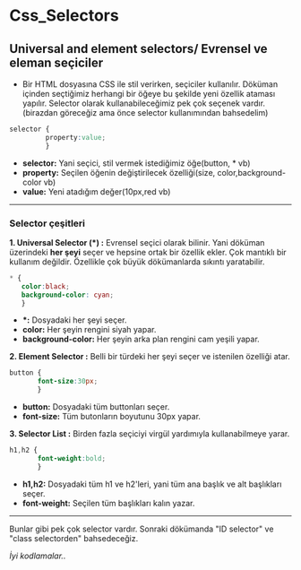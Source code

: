 # Css_Selectors
## Universal and element selectors/ Evrensel ve eleman seçiciler
- Bir HTML dosyasına CSS ile stil verirken, seçiciler kullanılır. Döküman içinden seçtiğimiz herhangi bir öğeye bu şekilde yeni özellik ataması yapılır. Selector olarak kullanabileceğimiz pek çok seçenek vardır. (birazdan göreceğiz ama önce selector kullanımından bahsedelim)
```css
selector {
         property:value;
         }
```
* __selector:__ Yani seçici, stil vermek istediğimiz öğe(button, * vb)
* __property:__ Seçilen öğenin değiştirilecek özelliği(size, color,background-color vb)
* __value:__ Yeni atadığım değer(10px,red vb)
---
### Selector çeşitleri
__1. Universal Selector (*) :__ Evrensel seçici olarak bilinir. Yani döküman üzerindeki __her şeyi__ seçer ve hepsine ortak bir özellik ekler. Çok mantıklı bir kullanım değildir. Özellikle çok büyük dökümanlarda sıkıntı yaratabilir.
```css
* {
   color:black;
   background-color: cyan;
   }
```
* __*:__ Dosyadaki her şeyi seçer.
* __color:__ Her şeyin rengini siyah yapar.
* __background-color:__ Her şeyin arka plan rengini cam yeşili yapar.

__2. Element Selector :__ Belli bir türdeki her şeyi seçer ve istenilen özelliği atar.
```css
button {
       font-size:30px;
       }
```
* __button:__ Dosyadaki tüm buttonları seçer.
* __font-size:__ Tüm butonların boyutunu 30px yapar.

__3. Selector List :__ Birden fazla seçiciyi virgül yardımıyla kullanabilmeye yarar. 
```css
h1,h2 {
       font-weight:bold;
       }
```
* __h1,h2:__ Dosyadaki tüm h1 ve h2'leri, yani tüm ana başlık ve alt başlıkları seçer.
* __font-weight:__ Seçilen tüm başlıkları kalın yazar.
---
Bunlar gibi pek çok selector vardır. Sonraki dökümanda "ID selector" ve "class selectorden" bahsedeceğiz.

*İyi kodlamalar..*




  

         
